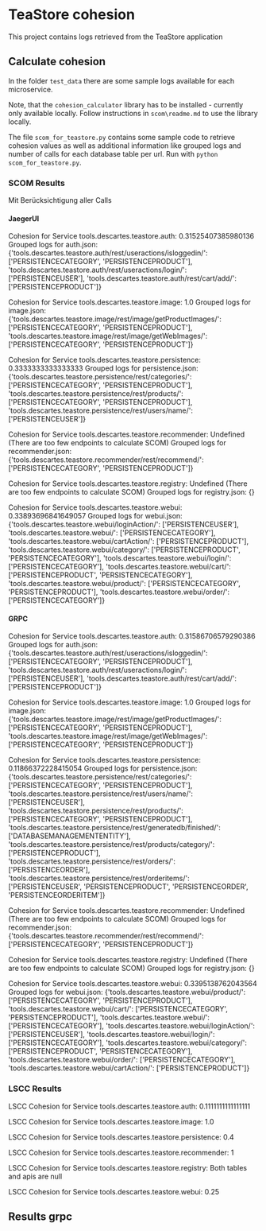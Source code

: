 # TeaStore cohesion

This project contains logs retrieved from the TeaStore application

## Calculate cohesion

In the folder `test_data` there are some sample logs available for each microservice.

Note, that the `cohesion_calculator` library has to be installed - currently only available locally. Follow instructions in `scom\readme.md` to use the library locally.

The file `scom_for_teastore.py` contains some sample code to retrieve cohesion values as well as additional information like grouped logs and number of calls for each database table per url. Run with `python scom_for_teastore.py`.

### SCOM Results

Mit Berücksichtigung aller Calls

#### JaegerUI

Cohesion for Service tools.descartes.teastore.auth: 0.31525407385980136
Grouped logs for auth.json: {'tools.descartes.teastore.auth/rest/useractions/isloggedin/': ['PERSISTENCECATEGORY', 'PERSISTENCEPRODUCT'], 'tools.descartes.teastore.auth/rest/useractions/login/': ['PERSISTENCEUSER'], 'tools.descartes.teastore.auth/rest/cart/add/': ['PERSISTENCEPRODUCT']}

Cohesion for Service tools.descartes.teastore.image: 1.0
Grouped logs for image.json: {'tools.descartes.teastore.image/rest/image/getProductImages/': ['PERSISTENCECATEGORY', 'PERSISTENCEPRODUCT'], 'tools.descartes.teastore.image/rest/image/getWebImages/': ['PERSISTENCECATEGORY', 'PERSISTENCEPRODUCT']}

Cohesion for Service tools.descartes.teastore.persistence: 0.3333333333333333
Grouped logs for persistence.json: {'tools.descartes.teastore.persistence/rest/categories/': ['PERSISTENCECATEGORY', 'PERSISTENCEPRODUCT'], 'tools.descartes.teastore.persistence/rest/products/': ['PERSISTENCECATEGORY', 'PERSISTENCEPRODUCT'], 'tools.descartes.teastore.persistence/rest/users/name/': ['PERSISTENCEUSER']}

Cohesion for Service tools.descartes.teastore.recommender: Undefined (There are too few endpoints to calculate SCOM)
Grouped logs for recommender.json: {'tools.descartes.teastore.recommender/rest/recommend/': ['PERSISTENCECATEGORY', 'PERSISTENCEPRODUCT']}

Cohesion for Service tools.descartes.teastore.registry: Undefined (There are too few endpoints to calculate SCOM)
Grouped logs for registry.json: {}

Cohesion for Service tools.descartes.teastore.webui: 0.33893696841649057
Grouped logs for webui.json: {'tools.descartes.teastore.webui/loginAction/': ['PERSISTENCEUSER'], 'tools.descartes.teastore.webui/': ['PERSISTENCECATEGORY'], 'tools.descartes.teastore.webui/cartAction/': ['PERSISTENCEPRODUCT'], 'tools.descartes.teastore.webui/category/': ['PERSISTENCEPRODUCT', 'PERSISTENCECATEGORY'], 'tools.descartes.teastore.webui/login/': ['PERSISTENCECATEGORY'], 'tools.descartes.teastore.webui/cart/': ['PERSISTENCEPRODUCT', 'PERSISTENCECATEGORY'], 'tools.descartes.teastore.webui/product/': ['PERSISTENCECATEGORY', 'PERSISTENCEPRODUCT'], 'tools.descartes.teastore.webui/order/': ['PERSISTENCECATEGORY']}

#### GRPC

Cohesion for Service tools.descartes.teastore.auth: 0.31586706579290386
Grouped logs for auth.json: {'tools.descartes.teastore.auth/rest/useractions/isloggedin/': ['PERSISTENCECATEGORY', 'PERSISTENCEPRODUCT'], 'tools.descartes.teastore.auth/rest/useractions/login/': ['PERSISTENCEUSER'], 'tools.descartes.teastore.auth/rest/cart/add/': ['PERSISTENCEPRODUCT']}

Cohesion for Service tools.descartes.teastore.image: 1.0
Grouped logs for image.json: {'tools.descartes.teastore.image/rest/image/getProductImages/': ['PERSISTENCECATEGORY', 'PERSISTENCEPRODUCT'], 'tools.descartes.teastore.image/rest/image/getWebImages/': ['PERSISTENCECATEGORY', 'PERSISTENCEPRODUCT']}

Cohesion for Service tools.descartes.teastore.persistence: 0.11866372228415054
Grouped logs for persistence.json: {'tools.descartes.teastore.persistence/rest/categories/': ['PERSISTENCECATEGORY', 'PERSISTENCEPRODUCT'], 'tools.descartes.teastore.persistence/rest/users/name/': ['PERSISTENCEUSER'], 'tools.descartes.teastore.persistence/rest/products/': ['PERSISTENCECATEGORY', 'PERSISTENCEPRODUCT'], 'tools.descartes.teastore.persistence/rest/generatedb/finished/': ['DATABASEMANAGEMENTENTITY'], 'tools.descartes.teastore.persistence/rest/products/category/': ['PERSISTENCEPRODUCT'], 'tools.descartes.teastore.persistence/rest/orders/': ['PERSISTENCEORDER'], 'tools.descartes.teastore.persistence/rest/orderitems/': ['PERSISTENCEUSER', 'PERSISTENCEPRODUCT', 'PERSISTENCEORDER', 'PERSISTENCEORDERITEM']}

Cohesion for Service tools.descartes.teastore.recommender: Undefined (There are too few endpoints to calculate SCOM)
Grouped logs for recommender.json: {'tools.descartes.teastore.recommender/rest/recommend/': ['PERSISTENCECATEGORY', 'PERSISTENCEPRODUCT']}

Cohesion for Service tools.descartes.teastore.registry: Undefined (There are too few endpoints to calculate SCOM)
Grouped logs for registry.json: {}

Cohesion for Service tools.descartes.teastore.webui: 0.3395138762043564
Grouped logs for webui.json: {'tools.descartes.teastore.webui/product/': ['PERSISTENCECATEGORY', 'PERSISTENCEPRODUCT'], 'tools.descartes.teastore.webui/cart/': ['PERSISTENCECATEGORY', 'PERSISTENCEPRODUCT'], 'tools.descartes.teastore.webui/': ['PERSISTENCECATEGORY'], 'tools.descartes.teastore.webui/loginAction/': ['PERSISTENCEUSER'], 'tools.descartes.teastore.webui/login/': ['PERSISTENCECATEGORY'], 'tools.descartes.teastore.webui/category/': ['PERSISTENCEPRODUCT', 'PERSISTENCECATEGORY'], 'tools.descartes.teastore.webui/order/': ['PERSISTENCECATEGORY'], 'tools.descartes.teastore.webui/cartAction/': ['PERSISTENCEPRODUCT']}

### LSCC Results

LSCC Cohesion for Service tools.descartes.teastore.auth: 0.1111111111111111

LSCC Cohesion for Service tools.descartes.teastore.image: 1.0

LSCC Cohesion for Service tools.descartes.teastore.persistence: 0.4

LSCC Cohesion for Service tools.descartes.teastore.recommender: 1

LSCC Cohesion for Service tools.descartes.teastore.registry: Both tables and apis are null

LSCC Cohesion for Service tools.descartes.teastore.webui: 0.25

## Results grpc
